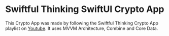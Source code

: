 # Swiftful Thinking SwiftUI Crypto App

This Crypto App was made by following the Swiftful Thinking Crypto App playlist on [Youtube](https://www.youtube.com/watch?v=TTYKL6CfbSs&list=PLwvDm4Vfkdphbc3bgy_LpLRQ9DDfFGcFu&ab_channel=SwiftfulThinking).
It uses MVVM Architecture, Combine and Core Data.
